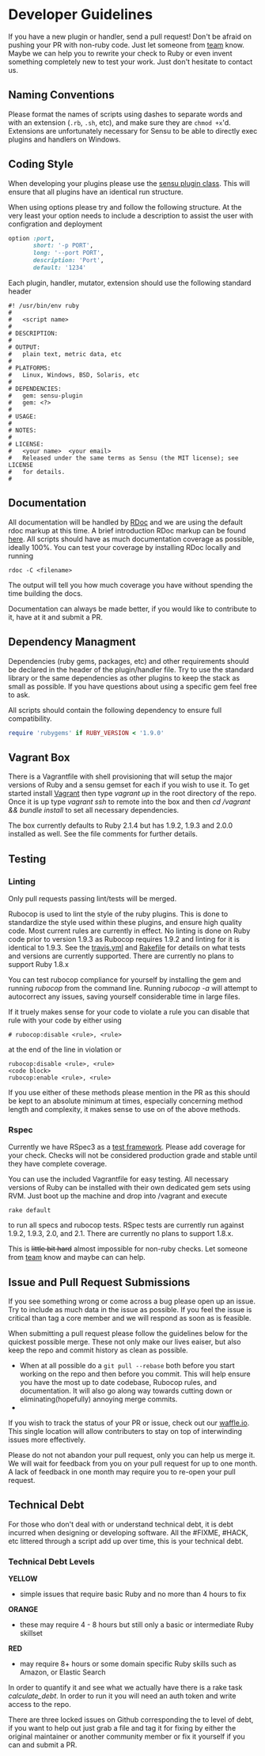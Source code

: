 # Developer Guidelines

If you have a new plugin or handler, send a pull request! Don't be afraid on pushing your PR with non-ruby code. Just let someone from [team](https://github.com/sensu?tab=members) know. Maybe we can help you to rewrite your check to Ruby or even invent something completely new to test your work. Just don't hesitate to contact us.
 
## Naming Conventions

Please format the names of scripts using dashes to separate words and with an
extension (`.rb`, `.sh`, etc), and make sure they are `chmod +x`'d.
Extensions are unfortunately necessary for Sensu to be able to directly
exec plugins and handlers on Windows.

## Coding Style

When developing your plugins please use the [sensu plugin class](https://github.com/sensu/sensu-plugin).  This will ensure that all plugins have an identical run structure.

When using options please try and follow the following structure.  At the very least your option needs to include a description to assist the user with configration and deployment
```ruby
option :port,
       short: '-p PORT',
       long: '--port PORT',
       description: 'Port',
       default: '1234'
```

Each plugin, handler, mutator, extension should use the following standard header

````
#! /usr/bin/env ruby
#
#   <script name>
#
# DESCRIPTION:
#
# OUTPUT:
#   plain text, metric data, etc
#
# PLATFORMS:
#   Linux, Windows, BSD, Solaris, etc
#
# DEPENDENCIES:
#   gem: sensu-plugin
#   gem: <?>
#
# USAGE:
#
# NOTES:
#
# LICENSE:
#   <your name>  <your email>
#   Released under the same terms as Sensu (the MIT license); see LICENSE
#   for details.
#
````

## Documentation

All documentation will be handled by [RDoc](https://github.com/rdoc/rdoc) and we are using the default rdoc markup at this time. A brief introduction RDoc markup can be found [here](http://docs.seattlerb.org/rdoc/RDoc/Markup.html). All scripts should have as much documentation coverage as possible, ideally 100%.  You can test your coverage by installing RDoc locally and running

```shell
rdoc -C <filename>
```

The output will tell you how much coverage you have without spending the time building the docs.  

Documentation can always be made better, if you would like to contribute to it, have at it and submit a PR.

## Dependency Managment

Dependencies (ruby gems, packages, etc) and other requirements should
be declared in the header of the plugin/handler file.  Try to use the standard library or the same dependencies as other plugins to keep the stack as small as possible.  If you have questions about using a specific gem feel free to ask.

All scripts should contain the following dependency to ensure full compatibility.


```ruby
require 'rubygems' if RUBY_VERSION < '1.9.0'
```

## Vagrant Box

There is a Vagrantfile with shell provisioning that will setup the major versions of Ruby and a sensu gemset for each if you wish to use it.  To get started install [Vagrant](https://www.vagrantup.com/) then type *vagrant up* in the root directory of the repo.  Once it is up type *vagrant ssh* to remote into the box and then *cd /vagrant && bundle install* to set all necessary dependencies.

The box currently defaults to Ruby 2.1.4 but has 1.9.2, 1.9.3 and 2.0.0 installed as well.  See the file comments for further details.

## Testing

### Linting
Only pull requests passing lint/tests will be merged.

Rubocop is used to lint the style of the ruby plugins. This is done
to standardize the style used within these plugins, and ensure high
quality code.  Most current rules are currently in effect.  No linting is done on Ruby code prior to version 1.9.3 as Rubocop requires 1.9.2 and linting for it is identical to 1.9.3.  See the [travis.yml](.travis.yml) and [Rakefile](Rakefile) for details on what tests and versions are currently supported.  There are currently no plans to support Ruby 1.8.x

You can test rubocop compliance for yourself by installing the gem and running <i>rubocop</i> from the command line.
Running <i>rubocop -a</i> will attempt to autocorrect any issues, saving yourself considerable time in large files.

If it truely makes sense for your code to violate a rule you can disable that rule with your code by either using

    # rubocop:disable <rule>, <rule>


at the end of the line in violation or

    rubocop:disable <rule>, <rule>
    <code block>
    rubocop:enable <rule>, <rule>

If you use either of these methods please mention in the PR as this should be kept to an absolute minimum at times, especially concerning method length and complexity, it makes sense to use on of the above methods.

### Rspec

Currently we have RSpec3 as a [test framework](https://github.com/sensu/sensu-plugin-spec). Please add coverage for your check.  Checks will not be considered production grade and stable until they have complete coverage.

You can use the included Vagrantfile for easy testing.  All necessary versions of Ruby can be installed with their own dedicated gem sets using RVM.  Just boot up the machine and drop into /vagrant and execute

    rake default
 
to run all specs and rubocop tests.  RSpec tests are currently run against 1.9.2, 1.9.3, 2.0, and 2.1.  There are currently no plans to support 1.8.x.
   
This is ~~little bit hard~~ almost impossible for non-ruby checks. Let someone from [team](https://github.com/sensu?tab=members) know and maybe can can help.

## Issue and Pull Request Submissions

If you see something wrong or come across a bug please open up an issue.  Try to include as much data in the issue as possible.  If you feel the issue is critical than tag a core  member and we will respond as soon as is feasible.

When submitting a pull request please follow the guidelines below for the quickest possible merge.  These not only make our lives eaiser, but also keep the repo and commit history as clean as possible.

* When at all possible do a  ```git pull --rebase``` both before you start working on the repo and then before you commit.  This will help ensure you have the most up to date codebase, Rubocop rules, and documentation.  It will also go along way towards cutting down or eliminating(hopefully) annoying merge commits.
* 

If you wish to track the status of your PR or issue, check out our [waffle.io](https://waffle.io/sensu/sensu-community-plugins).  This single location will allow contributers to stay on top of interwinding issues more effectively.

Please do not not abandon your pull request, only you can help us merge it. We will wait for feedback from you on your pull request for up to one month. A lack of feedback in one month may require you to re-open your pull request.  

## Technical Debt

For those who don't deal with or understand technical debt, it is debt incurred when designing or developing software.  All the #FIXME, #HACK, etc littered through a script add up over time, this is your technical debt.

### Technical Debt Levels

**YELLOW**

* simple issues that require basic Ruby and no more than 4 hours to fix

**ORANGE**

* these may require 4 - 8 hours but still only a basic or intermediate Ruby skillset

**RED**

* may require 8+ hours or some domain specific Ruby skills such as Amazon, or Elastic Search

In order to quantify it and see what we actually have there is a rake task *calculate_debt*.  In order to run it you will need an auth token and write access to the repo.

There are three locked issues on Github corresponding the to level of debt, if you want to help out just grab a file and tag it for fixing by either the original maintainer or another community member or fix it yourself if you can and submit a PR.
